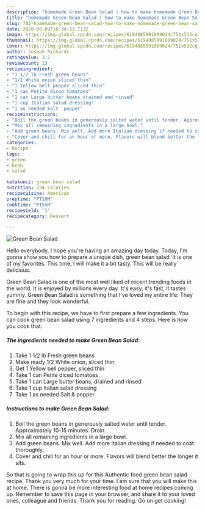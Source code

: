 ```yaml
---
description: "homemade Green Bean Salad | how to make homemade Green Bean Salad"
title: "homemade Green Bean Salad | how to make homemade Green Bean Salad"
slug: 782-homemade-green-bean-salad-how-to-make-homemade-green-bean-salad
date: 2020-08-09T16:34:33.713Z
image: https://img-global.cpcdn.com/recipes/6194085991809024/751x532cq70/green-bean-salad-recipe-main-photo.jpg
thumbnail: https://img-global.cpcdn.com/recipes/6194085991809024/751x532cq70/green-bean-salad-recipe-main-photo.jpg
cover: https://img-global.cpcdn.com/recipes/6194085991809024/751x532cq70/green-bean-salad-recipe-main-photo.jpg
author: Joseph Richards
ratingvalue: 3.2
reviewcount: 13
recipeingredient:
- "1 1/2 lb Fresh green beans"
- "1/2 White onion sliced thin"
- "1 Yellow bell pepper sliced thin"
- "1 can Petite diced tomatoes"
- "1 can Large butter beans drained and rinsed"
- "1 cup Italian salad dressing"
- "1 as needed Salt  pepper"
recipeinstructions:
- "Boil the green beans in generously salted water until tender. Approximately 10-15 minutes. Drain."
- "Mix all remaining ingredients in a large bowl."
- "Add green beans. Mix well. Add more Italian dressing if needed to coat thoroughly."
- "Cover and chill for an hour or more. Flavors will blend better the longer it sits."
categories:
- Recipe
tags:
- green
- bean
- salad

katakunci: green bean salad 
nutrition: 234 calories
recipecuisine: American
preptime: "PT10M"
cooktime: "PT55M"
recipeyield: "1"
recipecategory: Dessert

---
```



![Green Bean Salad](https://img-global.cpcdn.com/recipes/6194085991809024/751x532cq70/green-bean-salad-recipe-main-photo.jpg)

Hello everybody, I hope you're having an amazing day today. Today, I'm gonna show you how to prepare a unique dish, green bean salad. It is one of my favorites. This time, I will make it a bit tasty. This will be really delicious.

Green Bean Salad is one of the most well liked of recent trending foods in the world. It is enjoyed by millions every day. It's easy, it's fast, it tastes yummy. Green Bean Salad is something that I've loved my entire life. They are fine and they look wonderful.




To begin with this recipe, we have to first prepare a few ingredients. You can cook green bean salad using 7 ingredients and 4 steps. Here is how you cook that.

<!--inarticleads1-->

##### The ingredients needed to make Green Bean Salad:

1. Take 1 1/2 lb Fresh green beans
1. Make ready 1/2 White onion, sliced thin
1. Get 1 Yellow bell pepper, sliced thin
1. Take 1 can Petite diced tomatoes
1. Take 1 can Large butter beans, drained and rinsed
1. Take 1 cup Italian salad dressing
1. Take 1 as needed Salt &amp; pepper




<!--inarticleads2-->

##### Instructions to make Green Bean Salad:

1. Boil the green beans in generously salted water until tender. Approximately 10-15 minutes. Drain.
1. Mix all remaining ingredients in a large bowl.
1. Add green beans. Mix well. Add more Italian dressing if needed to coat thoroughly.
1. Cover and chill for an hour or more. Flavors will blend better the longer it sits.




So that is going to wrap this up for this Authentic food green bean salad recipe. Thank you very much for your time. I am sure that you will make this at home. There is gonna be more interesting food at home recipes coming up. Remember to save this page in your browser, and share it to your loved ones, colleague and friends. Thank you for reading. Go on get cooking!
